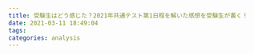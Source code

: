 ```yaml
---
title: 受験生はどう感じた？2021年共通テスト第1日程を解いた感想を受験生が書く！
date: 2021-03-11 18:49:04
tags:
categories: analysis
---
```

